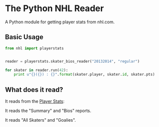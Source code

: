 The Python NHL Reader
======================

A Python module for getting player stats from nhl.com. 


## Basic Usage

```python
from nhl import playerstats


reader = playerstats.skater_bios_reader("20132014", "regular")

for skater in reader.run(42):
    print u"{}({}) : {}".format(skater.player, skater.id, skater.pts)

```        


## What does it read? 

It reads from the [Player Stats](http://www.nhl.com/ice/playerstats.htm?season=20122013&gameType=2&team=&position=S&country=&status=&viewName=summary): 

It reads the "Summary" and "Bios" reports. 

It reads "All Skaters" and "Goalies". 


